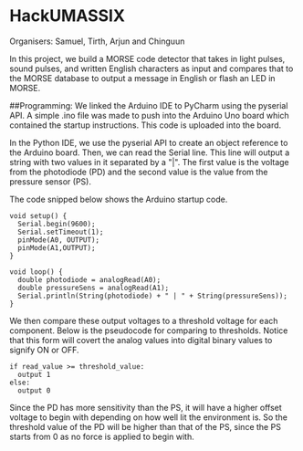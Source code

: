 # HackUMASSIX


Organisers: Samuel, Tirth, Arjun and Chinguun

In this project, we build a MORSE code detector that takes in light pulses, sound pulses, and written English characters as input and compares that to the MORSE database to output a message in English or flash an LED in MORSE. 

##Programming: 
We linked the Arduino IDE to PyCharm using the pyserial API. A simple .ino file was made to push into the Arduino Uno board which contained the startup instructions. This code is uploaded into the board. 

In the Python IDE, we use the pyserial API to create an object reference to the Arduino board. Then, we can read the Serial line. This line will output a string with two values in it separated by a "|". The first value is the voltage from the photodiode (PD) and the second value is the value from the pressure sensor (PS). 

The code snipped below shows the Arduino startup code. 
```
void setup() {
  Serial.begin(9600);
  Serial.setTimeout(1);
  pinMode(A0, OUTPUT);
  pinMode(A1,OUTPUT);
}

void loop() {
  double photodiode = analogRead(A0);
  double pressureSens = analogRead(A1);
  Serial.println(String(photodiode) + " | " + String(pressureSens));
}
```

We then compare these output voltages to a threshold voltage for each component. Below is the pseudocode for comparing to thresholds. Notice that this form will covert the analog values into digital binary values to signify ON or OFF. 
```
if read_value >= threshold_value:
  output 1
else:
  output 0
```

Since the PD has more sensitivity than the PS, it will have a higher offset voltage to begin with depending on how well lit the environment is. So the threshold value of the PD will be higher than that of the PS, since the PS starts from 0 as no force is applied to begin with. 
